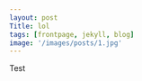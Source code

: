 ```yaml
---
layout: post
Title: lol
tags: [frontpage, jekyll, blog]
image: '/images/posts/1.jpg'
---
```


Test


